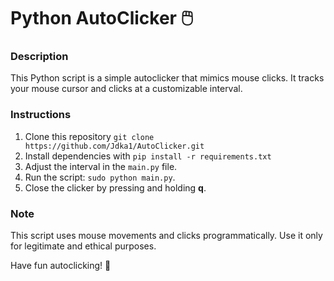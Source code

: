 # Python AutoClicker 🖱️

### Description
This Python script is a simple autoclicker that mimics mouse clicks. It tracks your mouse cursor and clicks at a customizable interval.

### Instructions
1. Clone this repository ```git clone https://github.com/Jdka1/AutoClicker.git```
2. Install dependencies with ```pip install -r requirements.txt```
3. Adjust the interval in the `main.py` file.
4. Run the script: `sudo python main.py`.
5. Close the clicker by pressing and holding **q**.

### Note
This script uses mouse movements and clicks programmatically. Use it only for legitimate and ethical purposes.

Have fun autoclicking! 🚀